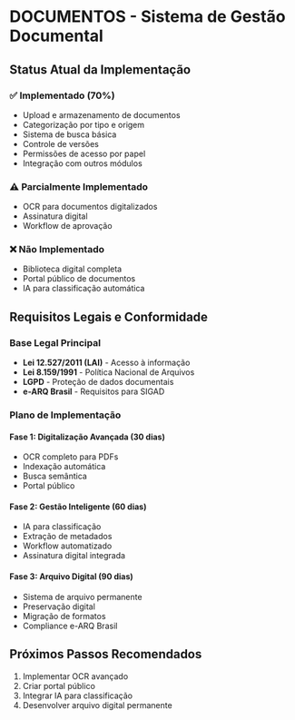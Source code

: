 # DOCUMENTOS - Sistema de Gestão Documental

## Status Atual da Implementação

### ✅ Implementado (70%)
- Upload e armazenamento de documentos
- Categorização por tipo e origem
- Sistema de busca básica
- Controle de versões
- Permissões de acesso por papel
- Integração com outros módulos

### ⚠️ Parcialmente Implementado
- OCR para documentos digitalizados
- Assinatura digital
- Workflow de aprovação

### ❌ Não Implementado
- Biblioteca digital completa
- Portal público de documentos
- IA para classificação automática

## Requisitos Legais e Conformidade

### Base Legal Principal
- **Lei 12.527/2011 (LAI)** - Acesso à informação
- **Lei 8.159/1991** - Política Nacional de Arquivos
- **LGPD** - Proteção de dados documentais
- **e-ARQ Brasil** - Requisitos para SIGAD

### Plano de Implementação

#### Fase 1: Digitalização Avançada (30 dias)
- OCR completo para PDFs
- Indexação automática
- Busca semântica
- Portal público

#### Fase 2: Gestão Inteligente (60 dias)
- IA para classificação
- Extração de metadados
- Workflow automatizado
- Assinatura digital integrada

#### Fase 3: Arquivo Digital (90 dias)
- Sistema de arquivo permanente
- Preservação digital
- Migração de formatos
- Compliance e-ARQ Brasil

## Próximos Passos Recomendados
1. Implementar OCR avançado
2. Criar portal público
3. Integrar IA para classificação
4. Desenvolver arquivo digital permanente